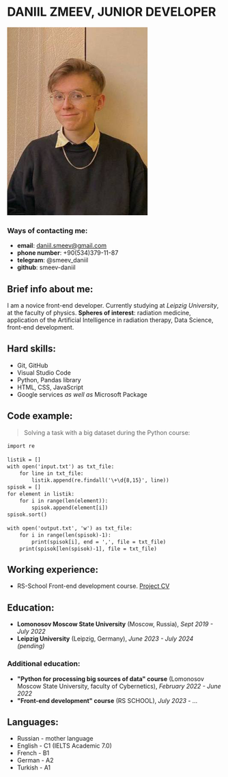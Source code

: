 # DANIIL ZMEEV, JUNIOR DEVELOPER

![My profile picture](profile.jpg)

### Ways of contacting me:
* **email**: daniil.smeev@gmail.com
* **phone number**: +90(534)379-11-87
* **telegram**: @smeev_daniil
* **github**: smeev-daniil

## Brief info about me:
I am a novice front-end developer. Currently studying at _Leipzig University_, at the faculty of physics. **Spheres of interest**: radiation medicine, application of the Artificial Intelligence in radiation therapy, Data Science, front-end development.

## Hard skills:
* Git, GitHub
* Visual Studio Code
* Python, Pandas library
* HTML, CSS, JavaScript 
* Google services _as well as_ Microsoft Package

## Code example:
> Solving a task with a big dataset during the Python course:
```
import re 

listik = []
with open('input.txt') as txt_file:
    for line in txt_file:
        listik.append(re.findall('\+\d{8,15}', line))
spisok = []
for element in listik:
    for i in range(len(element)):
        spisok.append(element[i])
spisok.sort()

with open('output.txt', 'w') as txt_file:
    for i in range(len(spisok)-1):
        print(spisok[i], end = ',', file = txt_file)
    print(spisok[len(spisok)-1], file = txt_file)
```

## Working experience:
* RS-School Front-end development course. [Project CV](https://github.com/smeev-daniil/rsschool-cv)

## Education:
* **Lomonosov Moscow State University** (Moscow, Russia), _Sept 2019 - July 2022_
* **Leipzig University** (Leipzig, Germany), _June 2023 - July 2024 (pending)_
### Additional education:
* **"Python for processing big sources of data" course** (Lomonosov Moscow State University, faculty of Cybernetics), _February 2022 - June 2022_
* **"Front-end development" course** (RS SCHOOL), _July 2023 - ..._

## Languages:
* Russian - mother language
* English - C1 (IELTS Academic 7.0)
* French - B1
* German - A2
* Turkish - A1
